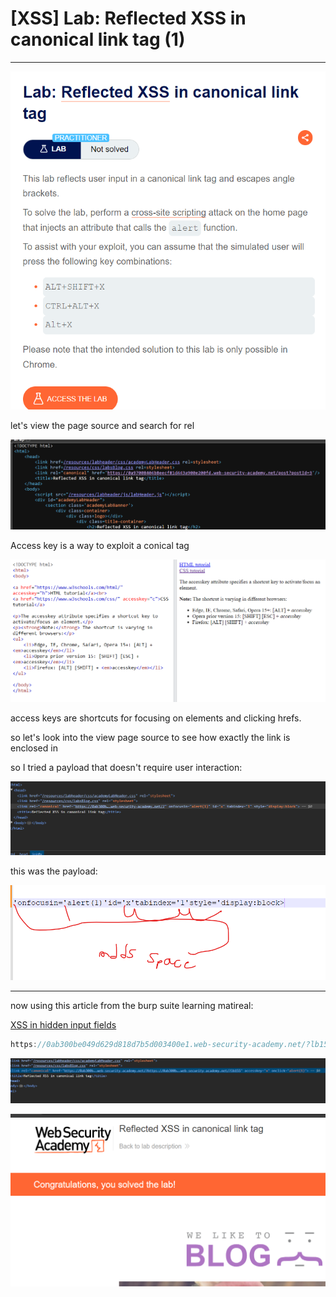 # [XSS] Lab: Reflected XSS in canonical link tag (1)

---

![Untitled](%5BXSS%5D%20Lab%20Reflected%20XSS%20in%20canonical%20link%20tag%20(1)%20f12257df57f647889551b8a58cf5f797/Untitled.png)

let's view the page source and search for rel

![Untitled](%5BXSS%5D%20Lab%20Reflected%20XSS%20in%20canonical%20link%20tag%20(1)%20f12257df57f647889551b8a58cf5f797/Untitled%201.png)

Access key is a way to exploit a conical tag 

![Untitled](%5BXSS%5D%20Lab%20Reflected%20XSS%20in%20canonical%20link%20tag%20(1)%20f12257df57f647889551b8a58cf5f797/Untitled%202.png)

access keys are shortcuts for focusing on elements and clicking hrefs. 

so let's look into the view page source to see how exactly the link is enclosed in 

so I tried a payload that doesn't require user interaction: 

![Untitled](%5BXSS%5D%20Lab%20Reflected%20XSS%20in%20canonical%20link%20tag%20(1)%20f12257df57f647889551b8a58cf5f797/Untitled%203.png)

this was the payload: 

![Untitled](%5BXSS%5D%20Lab%20Reflected%20XSS%20in%20canonical%20link%20tag%20(1)%20f12257df57f647889551b8a58cf5f797/Untitled%204.png)

---

now using this article from the burp suite learning matireal: 

[XSS in hidden input fields](https://portswigger.net/research/xss-in-hidden-input-fields)

```jsx
https://0ab300be049d629d818d7b5d003400e1.web-security-academy.net/?lb155%27accesskey=%27x%27onclick=%27alert(1)
```

![Untitled](%5BXSS%5D%20Lab%20Reflected%20XSS%20in%20canonical%20link%20tag%20(1)%20f12257df57f647889551b8a58cf5f797/Untitled%205.png)

![Untitled](%5BXSS%5D%20Lab%20Reflected%20XSS%20in%20canonical%20link%20tag%20(1)%20f12257df57f647889551b8a58cf5f797/Untitled%206.png)